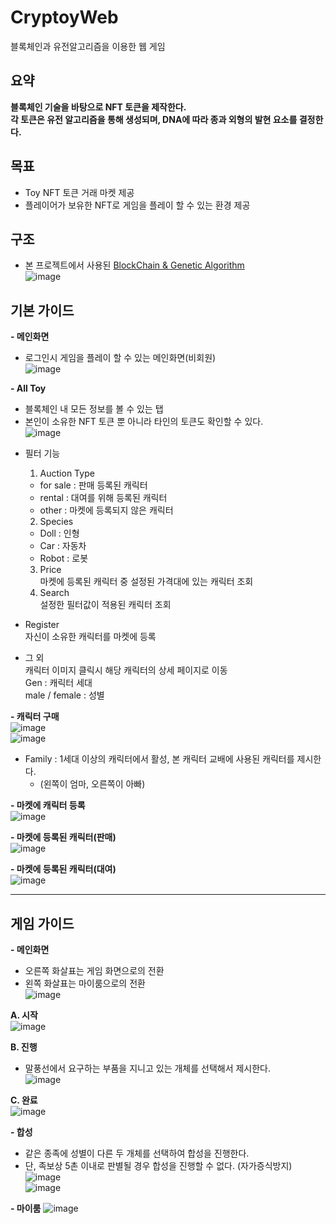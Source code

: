 # CryptoyWeb   
블록체인과 유전알고리즘을 이용한 웹 게임   

## 요약   
**블록체인 기술을 바탕으로 NFT 토큰을 제작한다.   
각 토큰은 유전 알고리즘을 통해 생성되며, DNA에 따라 종과 외형의 발현 요소를 결정한다.**   

## 목표   
- Toy NFT 토큰 거래 마켓 제공   
- 플레이어가 보유한 NFT로 게임을 플레이 할 수 있는 환경 제공   

## 구조 
- 본 프로젝트에서 사용된 [BlockChain & Genetic Algorithm](https://github.com/cooking-lab/GeneLab)   
![image](https://user-images.githubusercontent.com/29244603/125054425-27819800-e0e1-11eb-94ce-2b80eb5bcf1f.png)   

## 기본 가이드   
**- 메인화면**   
  * 로그인시 게임을 플레이 할 수 있는 메인화면(비회원)   
![image](https://user-images.githubusercontent.com/29244603/125058952-c14b4400-e0e5-11eb-9ca3-784bbffd6735.png)   

**- All Toy**   
  * 블록체인 내 모든 정보를 볼 수 있는 탭   
  * 본인이 소유한 NFT 토큰 뿐 아니라 타인의 토큰도 확인할 수 있다.   
![image](https://user-images.githubusercontent.com/29244603/125059154-fbb4e100-e0e5-11eb-8319-e655ae91a31e.png)   
- 필터 기능   
  1. Auction Type   
    + for sale : 판매 등록된 캐릭터   
    + rental : 대여를 위해 등록된 캐릭터   
    + other : 마켓에 등록되지 않은 캐릭터   
  2. Species   
    + Doll : 인형   
    + Car : 자동차   
    + Robot : 로봇   
  3. Price   
    마켓에 등록된 캐릭터 중 설정된 가격대에 있는 캐릭터 조회   
  4. Search   
    설정한 필터값이 적용된 캐릭터 조회   

- Register   
  자신이 소유한 캐릭터를 마켓에 등록   
  
- 그 외   
  캐릭터 이미지 클릭시 해당 캐릭터의 상세 페이지로 이동   
  Gen : 캐릭터 세대   
  male / female : 성별   

**- 캐릭터 구매**   
![image](https://user-images.githubusercontent.com/29244603/125061112-fb1d4a00-e0e7-11eb-819b-8a1f36411721.png)   
![image](https://user-images.githubusercontent.com/29244603/125061137-ff496780-e0e7-11eb-8fe2-a19add727903.png)   
  * Family : 1세대 이상의 캐릭터에서 활성, 본 캐릭터 교배에 사용된 캐릭터를 제시한다.
    * (왼쪽이 엄마, 오른쪽이 아빠)

**- 마켓에 캐릭터 등록**   
![image](https://user-images.githubusercontent.com/29244603/125061596-74b53800-e0e8-11eb-901d-da47eae73c7a.png)   

**- 마켓에 등록된 캐릭터(판매)**   
![image](https://user-images.githubusercontent.com/29244603/125061375-40417c00-e0e8-11eb-8a23-a04d9e47d342.png)   

**- 마켓에 등록된 캐릭터(대여)**   
![image](https://user-images.githubusercontent.com/29244603/125061439-4d5e6b00-e0e8-11eb-97be-c8ff0dea3ac2.png)   
   
- - -   
## 게임 가이드   
**- 메인화면**   
  * 오른쪽 화살표는 게임 화면으로의 전환   
  * 왼쪽 화살표는 마이룸으로의 전환   
![image](https://user-images.githubusercontent.com/29244603/125062342-3e2bed00-e0e9-11eb-99cb-e7c3dad53c2f.png)   

**A. 시작**   
![image](https://user-images.githubusercontent.com/29244603/125062389-4b48dc00-e0e9-11eb-8507-4d3cb6cdb619.png)   

**B. 진행**   
  * 말풍선에서 요구하는 부품을 지니고 있는 개체를 선택해서 제시한다.   
![image](https://user-images.githubusercontent.com/29244603/125062412-50a62680-e0e9-11eb-9a4f-ada39dd84c29.png)   

**C. 완료**   
![image](https://user-images.githubusercontent.com/29244603/125062429-556ada80-e0e9-11eb-821e-44cac864a1d5.png)   

**- 합성**   
  * 같은 종족에 성별이 다른 두 개체를 선택하여 합성을 진행한다.   
  * 단, 족보상 5촌 이내로 판별될 경우 합성을 진행할 수 없다. (자가증식방지)   
![image](https://user-images.githubusercontent.com/29244603/125062721-ac70af80-e0e9-11eb-8a28-97164fc4a3fb.png)   
![image](https://user-images.githubusercontent.com/29244603/125063010-f78ac280-e0e9-11eb-8f83-303d6b18d54a.png)   

**- 마이룸**
![image](https://user-images.githubusercontent.com/29244603/125063186-23a64380-e0ea-11eb-89ad-70613471b70e.png)
